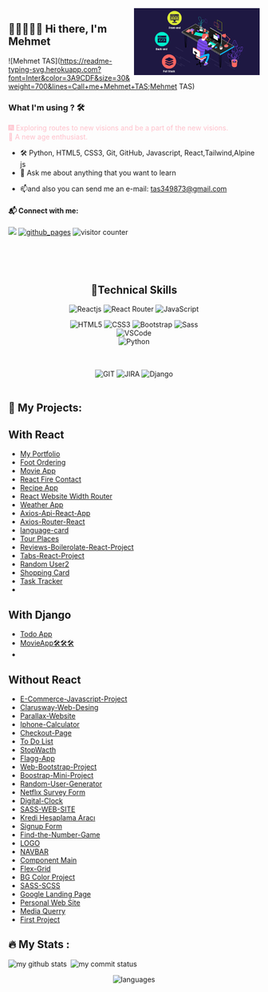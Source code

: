 
<img src="https://raw.githubusercontent.com/NdekoCode/NdekoCode/main/assets/img/banner-fullstack.gif" align="right" width="50%">


## 👷🏻‍♀️👋🏻 Hi there, I'm Mehmet
![Mehmet TAS](https://readme-typing-svg.herokuapp.com?font=Inter&color=3A9CDF&size=30&weight=700&lines=Call+me+Mehmet+TAS;Mehmet TAS)
### What I'm using ? 🛠    

<font color="pink">🎆 Exploring routes to new visions and be a part of the new visions. </font>
</br>
<font color="pink"> 🧐 A new age enthusiast. </font>
</br>
- 🛠 Python, HTML5, CSS3, Git, GitHub, Javascript, React,Tailwind,Alpine js
- 💬 Ask me about anything that you want to learn

<!-- - ✨ You can reach me via :  <a href="linkedin.com/in/mehmet-tas-56a446230" target="_blank"> <img src="https://img.shields.io/badge/linkedin-%230077B5.svg?&style=for-the-badge&logo=linkedin&logoColor=white" target="_blank" alt="Linkedin" height="30"/></a> -->
- 📫and also you can send me an e-mail: tas349873@gmail.com


#### 📬 Connect with me:
[![](https://img.shields.io/badge/linkedin-%230077B5.svg?&style=for-the-badge&logo=linkedin&logoColor=white)](https://www.linkedin.com/in/mehmet-tas-56a446230?lipi=urn%3Ali%3Apage%3Ad_flagship3_profile_view_base_contact_details%3BgTYbJ2NDRzKs9CXRwabFrQ%3D%3D/) 
<a href="https://github.com/mehmettas1" target="_blank"> <img src="https://user-images.githubusercontent.com/94930605/160260064-ff3aa908-cbfd-4350-ab28-a26a0b7a1819.png" alt="github_pages"  height="28.5"/></a> <img src="https://komarev.com/ghpvc/?username=mehmettas1" alt="visitor counter" height="28.5"/>



</br>
</br>
</br>

<h2 align="center">🚀Technical Skills</h2>
<div align="center">
<img
        src="https://img.shields.io/badge/React-20232A?style=for-the-badge&logo=react&logoColor=61DAFB"
        alt="Reactjs"
      />
<img
        src="https://img.shields.io/badge/React_Router-CA4245?style=for-the-badge&logo=react-router&logoColor=white"
        alt="React Router"
      />      
<img
        src="https://img.shields.io/badge/JavaScript-323330?style=for-the-badge&logo=javascript&logoColor=F7DF1E"
        alt="JavaScript"
      />

<img
        src="https://img.shields.io/badge/HTML5-E34F26?style=for-the-badge&logo=html5&logoColor=white"
        alt="HTML5"
      />
<img
        src="https://img.shields.io/badge/CSS3-1572B6?style=for-the-badge&logo=css3&logoColor=white"
        alt="CSS3"
      />
<img
        src="https://img.shields.io/badge/Bootstrap-563D7C?style=for-the-badge&logo=bootstrap&logoColor=white"
        alt="Bootstrap"
      />
<img
        src="https://img.shields.io/badge/Sass-CC6699?style=for-the-badge&logo=sass&logoColor=white"
        alt="Sass"
      />
</br>
<img 
     src="https://img.shields.io/badge/Visual_Studio_Code-0078D4?style=for-the-badge&logo=visual%20studio%20code&logoColor=white"
     alt="VSCode"
     />
</br>
<img
        src="https://img.shields.io/badge/Python-14354C?style=for-the-badge&logo=python&logoColor=white"
        alt="Python"
      />

<br>
</br>
<img 
      src="https://img.shields.io/badge/GIT-E44C30?style=for-the-badge&logo=git&logoColor=white"
      alt="GIT"
      />
<img 
      src="https://img.shields.io/badge/Jira-0052CC?style=for-the-badge&logo=Jira&logoColor=white"
      alt="JIRA"
      />
 <img 
      src="https://img.shields.io/badge/django-%23092E20.svg?style=flat&logo=django&logoColor=white"
      alt="Django"
      />
   
</div>
</br>
<!--<div  align="center"> <img src="https://raw.githubusercontent.com/scriptex/github-contributions-snake/snake/github-contribution-grid-snake.svg" /></div>-->


                                                                                          


<!-- 
  💻 Tech Stack

![JavaScript](https://img.shields.io/badge/javascript-%23323330.svg?style=flat&logo=javascript&logoColor=%23F7DF1E) 
![Python](https://img.shields.io/badge/python-3670A0?style=flat&logo=python&logoColor=ffdd54)
![React](https://img.shields.io/badge/react-%2320232a.svg?style=flat&logo=react&logoColor=%2361DAFB) 
![HTML5](https://img.shields.io/badge/html5-%23E34F26.svg?style=flat&logo=html5&logoColor=white) 
![CSS3](https://img.shields.io/badge/css3-%231572B6.svg?style=flat&logo=css3&logoColor=white) 
![Bootstrap](https://img.shields.io/badge/bootstrap-%23563D7C.svg?style=flat&logo=bootstrap&logoColor=white)
![TailwindCSS](https://img.shields.io/badge/tailwindcss-%2338B2AC.svg?style=flat&logo=tailwind-css&logoColor=white) 


![SASS]() 
![NodeJS](https://img.shields.io/badge/node.js-6DA55F?style=flat&logo=node.js&logoColor=white) 
![MySQL](https://img.shields.io/badge/mysql-%2300f.svg?style=flat&logo=mysql&logoColor=white) 
![SQLite](https://img.shields.io/badge/sqlite-%2307405e.svg?style=flat&logo=sqlite&logoColor=white) 
![MongoDB](https://img.shields.io/badge/MongoDB-%234ea94b.svg?style=flat&logo=mongodb&logoColor=white) -->




## :star2: My Projects: 
## With React

- <a href="https://mehmettas-myportfolio.netlify.app/" target="_blank" >My Portfolio</a>
- <a href="https://cozy-llama-a732f4.netlify.app/" target="_blank" >Foot Ordering</a>
- <a href="https://meta-react-movie-app.netlify.app" target="_blank" >Movie App</a>
- <a href="https://fanciful-pasca-a4af4f.netlify.app/" target="_blank" >React Fire Contact</a>
- <a href="https://react-recipe-appp.vercel.app/" target="_blank" >Recipe App</a>
- <a href="https://relaxed-quokka-791cfe.netlify.app/" target="_blank" >React Website Width Router</a>
- <a href="https://62f63e4b502fd6005f461aa8--bejewelled-dodol-193457.netlify.app/" target="_blank" >Weather App</a>
- <a href="https://62cc5ae10f5bce42839eeaba--meta-add-tutorial.netlify.app/" target="_blank" >Axios-Api-React-App</a>
- <a href="https://axios-router-project.vercel.app/" target="_blank" >Axios-Router-React</a>
- <a href="https://mehmettas1.github.io/react-language-card" target="_blank" >language-card</a>
- <a href="https://mehmettas1.github.io/react-firstt-project/" target="_blank" > Tour Places</a>
- <a href="https://reviews-boilerolate-react-project.vercel.app/" target="_blank" >Reviews-Boilerolate-React-Project</a>
- <a href="https://tabs-project-react-one.vercel.app/" target="_blank" >Tabs-React-Project</a>
- <a href="https://random-user-app2-two.vercel.app/" target="_blank" >Random User2</a>
- <a href="https://62f520cb587a2e00086febd0--comforting-pasca-978f05.netlify.app/" target="_blank" >Shopping Card</a>
- <a href="https://62f6408dec36a200c2d28397--serene-churros-85e239.netlify.app/" target="_blank" >Task Tracker</a>
- <a href="" target="_blank" ></a>
## With Django
- <a href="https://todo-app-djgango.herokuapp.com/" target="_blank" >Todo App</a>
- <a href="" target="_blank" >MovieApp🛠️🛠️🛠️</a>
- <a href="" target="_blank" ></a>



## Without React
- <a href="https://e-commerce-jscript.netlify.app//">E-Commerce-Javascript-Project</a> 
- <a href="https://mehmettas1.github.io/Clarusway-Web-Desing/">Clarusway-Web-Desing</a> 
- <a href="https://mehmettas1.github.io/parallax-websitee/" target="_blank" >Parallax-Website</a>
- <a href="https://mehmettas1.github.io/Js-Iphone-Calculater/" target="_blank" >Iphone-Calculator</a>
- <a href="https://mehmettas1.github.io/Checkout-page-js/" target="_blank" >Checkout-Page</a>
- <a href="https://mehmettas1.github.io/New-to-do-list/" target="_blank" >To Do List</a>
- <a href="https://mehmettas1.github.io/StopWatch/">StopWacth</a> 
- <a href="https://mehmettas1.github.io/flagg-App-js/">Flagg-App</a>
- <a href="https://mehmettas1.github.io/Web-Bootstrap-Project">Web-Bootstrap-Project</a>
- <a href="https://mehmettas1.github.io/Boostrap-mini-project/">Boostrap-Mini-Project</a>
- <a href="https://mehmettas1.github.io/Random-User-Generator/">Random-User-Generator</a>
- <a href="https://mehmettas1.github.io/survey-form/" target="_blank" >Netflıx Survey Form</a>
- <a href="https://mehmettas1.github.io/Digital-Clock/">Digital-Clock</a>
- <a href="https://mehmettas1.github.io/SASS-WEBSITE/">SASS-WEB-SITE</a>
- <a href="https://mehmettas1.github.io/JavaScript-Kredi-hesaplama/" target="_blank" >Kredi Hesaplama Aracı</a>
- <a href="https://mehmettas1.github.io/Singup-Form/" target="_blank" >Signup Form</a>
- <a href="https://mehmettas1.github.io/Find-the-Number-Game/" target="_blank" >Find-the-Number-Game</a>
- <a href="https://mehmettas1.github.io/LOGO/" target="_blank" >LOGO</a>
- <a href="https://mehmettas1.github.io/Navbar-2/" target="_blank" >NAVBAR</a>
- <a href="https://mehmettas1.github.io/interactive-rating-componet-main/" target="_blank" >Component Main</a>
- <a href="https://mehmettas1.github.io/flex-grid-project" target="_blank" >Flex-Grid</a>
- <a href="https://mehmettas1.github.io/BG-Color-Project/" target="_blank" >BG Color Project</a>
- <a href="https://mehmettas1.github.io/Sass-scss-page/" target="_blank" >SASS-SCSS</a>
- <a href="https://6330bd20f8fb5652e41c6891--teal-nougat-3188d3.netlify.app/" target="_blank" >Google Landing Page</a>
- <a href="https://mehmettas1.github.io/Personal-Web-site/" target="_blank" >Personal Web Site</a>
- <a href="https://mehmettas1.github.io/Media-Query/" target="_blank" >Media Querry</a>
- <a href="https://mehmettas1.github.io/" target="_blank" >First Project</a>
## :fire: My Stats :
                                                                        
<p align="left">
<img src="https://github-readme-stats.vercel.app/api?username=mehmettas1&theme=chartreuse-dark" alt="my github stats" width="49%"/>&nbsp;
<img src="https://github-readme-streak-stats.herokuapp.com/?user=mehmettas1&theme=chartreuse-dark" alt="my commit status" width="49%" /> </p>
<p align="center"> <img src="https://github-readme-stats.vercel.app/api/top-langs/?username=mehmettas1&theme=chartreuse-dark&layout=compact" alt="languages" width="50%" > </p>
